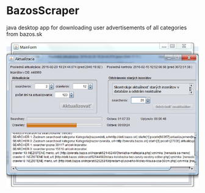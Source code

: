 # BazosScraper
java desktop app for downloading user advertisements of all categories from bazos.sk


![example image](scraper.jpg "An exemplary image")